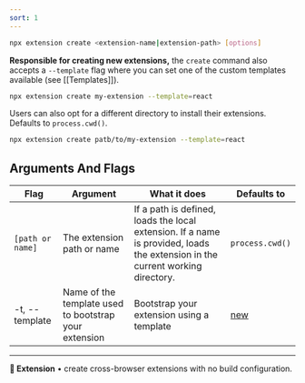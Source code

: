 ```yaml
---
sort: 1
---
```


```sh
npx extension create <extension-name|extension-path> [options]
```

**Responsible for creating new extensions,** the `create` command also accepts a `--template` flag where you can set one of the custom templates available (see [[Templates]]).


```sh
npx extension create my-extension --template=react
```

Users can also opt for a different directory to install their extensions. Defaults to `process.cwd()`.


```sh
npx extension create patb/to/my-extension --template=react
```

## Arguments And Flags 

| Flag           | Argument                                                | What it does                                | Defaults to   |
| -------------- | ------------------------------------------------------- | ------------------------------------------- | ------------- |
| `[path or name]`     | The extension path or name                        | If a path is defined, loads the local extension. If a name is provided, loads the extension in the current working directory. | `process.cwd()` |
| -t, --template | Name of the template used to bootstrap your extension   | Bootstrap your extension using a template   | [new](n/getting-started/templates/templates#template-new)           |


---

**🧩 Extension** • create cross-browser extensions with no build configuration.
